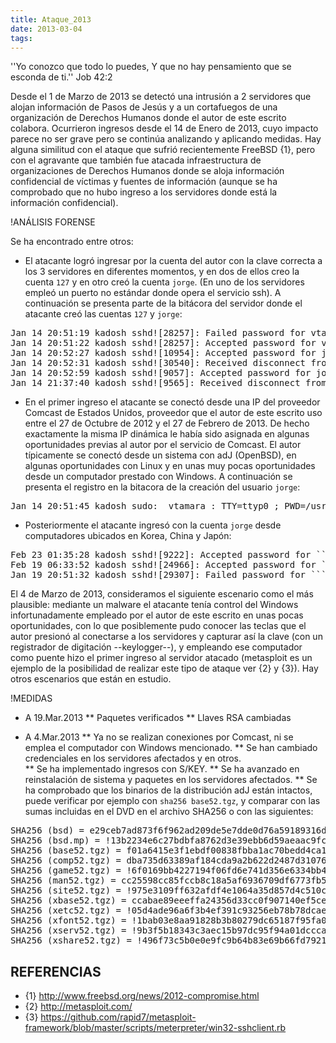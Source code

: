 ```yaml
---
title: Ataque_2013
date: 2013-03-04
tags:
---
```

''Yo conozco que todo lo puedes, Y que no hay pensamiento que se esconda de ti.'' Job 42:2 

Desde el 1 de Marzo de 2013 se detectó una intrusión a 2 servidores que alojan información de Pasos de Jesús y a un cortafuegos de una organización de Derechos Humanos donde el autor de este escrito colabora.  Ocurrieron ingresos desde el 14 de Enero de 2013, cuyo impacto parece no ser grave pero se continúa analizando y aplicando medidas.    Hay alguna similitud con el ataque que sufrió recientemente FreeBSD {1}, pero con el agravante que también fue atacada infraestructura de organizaciones de Derechos Humanos donde se aloja información confidencial de víctimas y fuentes de información (aunque se ha comprobado que no hubo ingreso a los servidores donde está la información confidencial).

!ANÁLISIS FORENSE

Se ha encontrado entre otros:

* El atacante logró ingresar por la cuenta del autor con la clave correcta a los 3 servidores en diferentes momentos, y en dos de ellos creo la cuenta ```127``` y en otro creó la cuenta ```jorge```.  (En uno de los servidores empleó un puerto no estándar donde opera el servicio ssh).  A continuación se presenta parte de la bitácora del servidor donde el atacante creó las cuentas ```127``` y ```jorge```:
<pre>
Jan 14 20:51:19 kadosh sshd![28257]: Failed password for vtamara from 174.60.229.36 port 59319 ssh2
Jan 14 20:51:22 kadosh sshd![28257]: Accepted password for vtamara from 174.60.229.36 port 59319 ssh2
Jan 14 20:52:27 kadosh sshd![10954]: Accepted password for jorge from 174.60.229.36 port 59327 ssh2
Jan 14 20:52:31 kadosh sshd![30540]: Received disconnect from 174.60.229.36: 11: disconnected by user
Jan 14 20:52:59 kadosh sshd![9057]: Accepted password for jorge from 174.60.229.36 port 59332 ssh2
Jan 14 21:37:40 kadosh sshd![9565]: Received disconnect from 174.60.229.36: 11: disconnected by user
</pre>
* En el primer ingreso el atacante se conectó desde una IP del proveedor Comcast de Estados Unidos, proveedor que el autor de este escrito uso entre el 27 de Octubre de 2012 y el 27 de Febrero de 2013.  De hecho exactamente la misma IP dinámica le había sido asignada en algunas oportunidades previas al autor por el servicio de Comcast.  El autor típicamente se conectó desde un sistema con adJ (OpenBSD), en algunas oportunidades con Linux y en unas muy pocas oportunidades desde un computador prestado con Windows. A continuación se presenta el registro en la bitacora de la creación del usuario ```jorge```:
<pre>
Jan 14 20:51:45 kadosh sudo:  vtamara : TTY=ttyp0 ; PWD=/usr/ports/mystuff/construye ; USER=root ; COMMAND=/usr/sbin/adduser jorge
</pre>
* Posteriormente el atacante ingresó con la cuenta ```jorge``` desde computadores ubicados en Korea, China y Japón:
<pre>
Feb 23 01:35:28 kadosh sshd![9222]: Accepted password for ```jorge``` from 183.103.115.9 port 44226 ssh2
Feb 19 06:33:52 kadosh sshd![24966]: Accepted password for ```jorge``` from 220.172.191.31 port 46928 ssh2
Jan 19 20:51:32 kadosh sshd![29307]: Failed password for ```jorge``` from 210.238.234.20 port 46222 ssh2
</pre>

El 4 de Marzo de 2013, consideramos el siguiente escenario como el más plausible:  mediante un malware el atacante tenía control del Windows infortunadamente empleado por el autor de  este escrito en unas pocas oportunidades, con lo que posiblemente pudo conocer las teclas que el autor presionó al conectarse a los servidores y capturar así la clave (con un registrador de digitación --keylogger--), y empleando ese computador como puente hizo el primer ingreso al servidor atacado (metasploit es un ejemplo de la posibilidad de realizar este tipo de ataque ver {2} y {3}).   Hay otros escenarios que están en estudio.


!MEDIDAS 

* A 19.Mar.2013
** Paquetes verificados
** Llaves RSA cambiadas

* A 4.Mar.2013
** Ya no se realizan conexiones por Comcast, ni se emplea el computador con Windows mencionado.
** Se han cambiado credenciales en los servidores afectados y en otros.  
** Se ha implementado ingresos con S/KEY.
** Se ha avanzado en reinstalación de sistema y paquetes en los servidores afectados.
** Se ha comprobado que los binarios de la distribución adJ están intactos, puede verificar por ejemplo con ```sha256 base52.tgz```, y comparar con las sumas incluidas en el DVD en el archivo SHA256 o con las siguientes:
<pre>
SHA256 (bsd) = e29ceb7ad873f6f962ad209de5e7dde0d76a59189316da45fd366caa4e57b130
SHA256 (bsd.mp) = !13b2234e6c27bdbfa8762d3e39ebb6d59aeaac9fcf9be5e8ef3aeff4b13b8a77
SHA256 (base52.tgz) = f01a6415e3f1ebdf00838fbba1ac70bedd4ca1a4c78ff0da4e603a835d90f627
SHA256 (comp52.tgz) = dba735d63389af184cda9a2b622d2487d310767ca688e98e7e592d2d923a5ab8
SHA256 (game52.tgz) = !6f0169bb4227194f06fd6e741d356e6334bb4b53763022267a9eaf27d7f458fd
SHA256 (man52.tgz) = cc25598cc85fccb8c18a5af6936709df6773fb5a74b74d956c2ccf10ed3e1325
SHA256 (site52.tgz) = !975e3109ff632afdf4e1064a35d857d4c510cdf73cd993e877d5c7fb21710c22
SHA256 (xbase52.tgz) = ccabae89eeeffa24356d33cc0f907140ef5ce6c2ef7e6399237259fb32b285b0
SHA256 (xetc52.tgz) = !05d4ade96a6f3b4ef391c93256eb78b78dcae049abab8ede047cb07c085ee39d
SHA256 (xfont52.tgz) = !1bab03e8aa91828b3b80279dc65187f95fa0a02a27f25fbb2af63ad38e7f5dd7
SHA256 (xserv52.tgz) = !9b3f5b18343c3aec15b97dc95f94a01dcccab65819c9b881f1e550e0303a2877
SHA256 (xshare52.tgz) = !496f73c5b0e0e9fc9b64b83e69b66fd7921873b8c13bafda9122f092bb67383f
</pre>



## REFERENCIAS
* {1} http://www.freebsd.org/news/2012-compromise.html
* {2} http://metasploit.com/
* {3} https://github.com/rapid7/metasploit-framework/blob/master/scripts/meterpreter/win32-sshclient.rb
